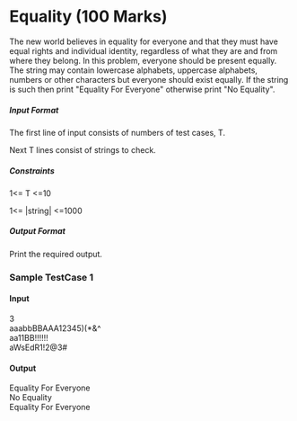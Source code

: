 # Equality (100 Marks)
The new world believes in equality for everyone and that they must have equal rights and individual identity, regardless of what they are and from where they belong. In this problem, everyone should be present equally. The string may contain lowercase alphabets, uppercase alphabets, numbers or other characters but everyone should exist equally. If the string is such then print "Equality For Everyone" otherwise print "No Equality".

##### Input Format
The first line of input consists of numbers of test cases, T.

Next T lines consist of strings to check.


##### Constraints
1<= T <=10

1<= |string| <=1000

##### Output Format
Print the required output.

### Sample TestCase 1
#### Input
3</br>
aaabbBBAAA12345)(*&^</br>
aa11BB!!!!!!</br>
aWsEdR1!2@3#</br>
#### Output
Equality For Everyone</br>
No Equality</br>
Equality For Everyone</br>
